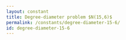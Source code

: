 ```yaml
---
layout: constant
title: Degree-diameter problem $N(15,6)$
permalink: /constants/degree-diameter-15-6/
id: degree-diameter-15-6
---
```

